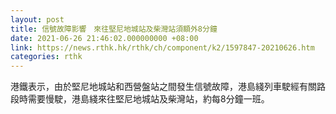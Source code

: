 ```yaml
---
layout: post
title: 信號故障影響　來往堅尼地城站及柴灣站須額外8分鐘
date: 2021-06-26 21:46:02.000000000 +08:00
link: https://news.rthk.hk/rthk/ch/component/k2/1597847-20210626.htm
categories: rthk
---
```


港鐵表示，由於堅尼地城站和西營盤站之間發生信號故障，港島綫列車駛經有關路段時需要慢駛，港島綫來往堅尼地城站及柴灣站，約每8分鐘一班。
